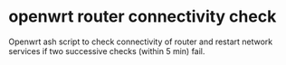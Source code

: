# openwrt router connectivity check
Openwrt ash script to check connectivity of router and restart network services if two successive checks (within 5 min) fail.

